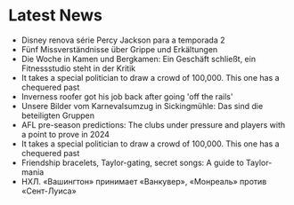 # Latest News
-  Disney renova série Percy Jackson para a temporada 2
-  Fünf Missverständnisse über Grippe und Erkältungen
-  Die Woche in Kamen und Bergkamen: Ein Geschäft schließt, ein Fitnessstudio steht in der Kritik
-  It takes a special politician to draw a crowd of 100,000. This one has a chequered past
-  Inverness roofer got his job back after going 'off the rails'
-  Unsere Bilder vom Karnevalsumzug in Sickingmühle: Das sind die beteiligten Gruppen
-  AFL pre-season predictions: The clubs under pressure and players with a point to prove in 2024
-  It takes a special politician to draw a crowd of 100,000. This one has a chequered past
-  Friendship bracelets, Taylor-gating, secret songs: A guide to Taylor-mania
-  НХЛ. «Вашингтон» принимает «Ванкувер», «Монреаль» против «Сент-Луиса»
